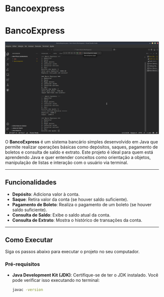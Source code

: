 # Bancoexpress
# BancoExpress

![Screenshot do BancoExpress](https://raw.githubusercontent.com/AlexandreIsidorio/Bancoexpress/main/Captura%20de%20tela_2025-03-14_10-49-56.png)

O **BancoExpress** é um sistema bancário simples desenvolvido em Java que permite realizar operações básicas como depósitos, saques, pagamento de boletos e consulta de saldo e extrato. Este projeto é ideal para quem está aprendendo Java e quer entender conceitos como orientação a objetos, manipulação de listas e interação com o usuário via terminal.

---

## Funcionalidades

- **Depósito**: Adiciona valor à conta.
- **Saque**: Retira valor da conta (se houver saldo suficiente).
- **Pagamento de Boleto**: Realiza o pagamento de um boleto (se houver saldo suficiente).
- **Consulta de Saldo**: Exibe o saldo atual da conta.
- **Consulta de Extrato**: Mostra o histórico de transações da conta.

---

## Como Executar

Siga os passos abaixo para executar o projeto no seu computador.

### Pré-requisitos

- **Java Development Kit (JDK)**: Certifique-se de ter o JDK instalado. Você pode verificar isso executando no terminal:
  ```bash
  javac -version
